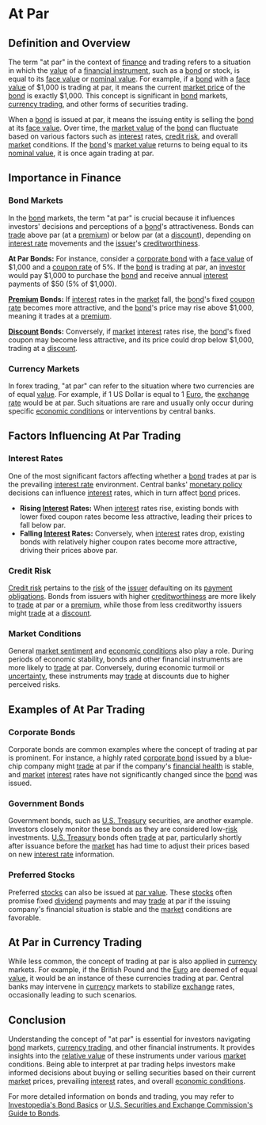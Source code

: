# At Par

## Definition and Overview
The term "at par" in the context of [finance](../f/finance.md) and trading refers to a situation in which the [value](../v/value.md) of a [financial instrument](../f/financial_instrument.md), such as a [bond](../b/bond.md) or stock, is equal to its [face value](../f/face_value.md) or [nominal value](../n/nominal_value.md). For example, if a [bond](../b/bond.md) with a [face value](../f/face_value.md) of $1,000 is trading at par, it means the current [market price](../m/market_price.md) of the [bond](../b/bond.md) is exactly $1,000. This concept is significant in [bond](../b/bond.md) markets, [currency trading](../c/currency_trading_strategies.md), and other forms of securities trading.

When a [bond](../b/bond.md) is issued at par, it means the issuing entity is selling the [bond](../b/bond.md) at its [face value](../f/face_value.md). Over time, the [market value](../m/market_value.md) of the [bond](../b/bond.md) can fluctuate based on various factors such as [interest](../i/interest.md) rates, [credit risk](../c/credit_risk.md), and overall [market](../m/market.md) conditions. If the [bond](../b/bond.md)'s [market value](../m/market_value.md) returns to being equal to its [nominal value](../n/nominal_value.md), it is once again trading at par.

## Importance in Finance

### Bond Markets

In the [bond](../b/bond.md) markets, the term "at par" is crucial because it influences investors' decisions and perceptions of a [bond](../b/bond.md)'s attractiveness. Bonds can [trade](../t/trade.md) above par (at a [premium](../p/premium.md)) or below par (at a [discount](../d/discount.md)), depending on [interest rate](../i/interest_rate.md) movements and the [issuer](../i/issuer.md)'s [creditworthiness](../c/creditworthiness.md).

**At Par Bonds:** For instance, consider a [corporate bond](../c/corporate_bond.md) with a [face value](../f/face_value.md) of $1,000 and a [coupon rate](../c/coupon_rate.md) of 5%. If the [bond](../b/bond.md) is trading at par, an [investor](../i/investor.md) would pay $1,000 to purchase the [bond](../b/bond.md) and receive annual [interest](../i/interest.md) payments of $50 (5% of $1,000).

**[Premium](../p/premium.md) Bonds:** If [interest](../i/interest.md) rates in the [market](../m/market.md) fall, the [bond](../b/bond.md)'s fixed [coupon rate](../c/coupon_rate.md) becomes more attractive, and the [bond](../b/bond.md)'s price may rise above $1,000, meaning it trades at a [premium](../p/premium.md).

**[Discount](../d/discount.md) Bonds:** Conversely, if [market](../m/market.md) [interest](../i/interest.md) rates rise, the [bond](../b/bond.md)'s fixed coupon may become less attractive, and its price could drop below $1,000, trading at a [discount](../d/discount.md).

### Currency Markets

In forex trading, "at par" can refer to the situation where two currencies are of equal [value](../v/value.md). For example, if 1 US Dollar is equal to 1 [Euro](../e/euro.md), the [exchange rate](../e/exchange_rate.md) would be at par. Such situations are rare and usually only occur during specific [economic conditions](../e/economic_conditions.md) or interventions by central banks.

## Factors Influencing At Par Trading

### Interest Rates

One of the most significant factors affecting whether a [bond](../b/bond.md) trades at par is the prevailing [interest rate](../i/interest_rate.md) environment. Central banks' [monetary policy](../m/monetary_policy.md) decisions can influence [interest](../i/interest.md) rates, which in turn affect [bond](../b/bond.md) prices. 

- **Rising [Interest](../i/interest.md) Rates:** When [interest](../i/interest.md) rates rise, existing bonds with lower fixed coupon rates become less attractive, leading their prices to fall below par.
- **Falling [Interest](../i/interest.md) Rates:** Conversely, when [interest](../i/interest.md) rates drop, existing bonds with relatively higher coupon rates become more attractive, driving their prices above par.

### Credit Risk

[Credit risk](../c/credit_risk.md) pertains to the [risk](../r/risk.md) of the [issuer](../i/issuer.md) defaulting on its [payment](../p/payment.md) [obligations](../o/obligation.md). Bonds from issuers with higher [creditworthiness](../c/creditworthiness.md) are more likely to [trade](../t/trade.md) at par or a [premium](../p/premium.md), while those from less creditworthy issuers might [trade](../t/trade.md) at a [discount](../d/discount.md).

### Market Conditions

General [market sentiment](../m/market_sentiment.md) and [economic conditions](../e/economic_conditions.md) also play a role. During periods of economic stability, bonds and other financial instruments are more likely to [trade](../t/trade.md) at par. Conversely, during economic turmoil or [uncertainty](../u/uncertainty_in_trading.md), these instruments may [trade](../t/trade.md) at discounts due to higher perceived risks.

## Examples of At Par Trading

### Corporate Bonds

Corporate bonds are common examples where the concept of trading at par is prominent. For instance, a highly rated [corporate bond](../c/corporate_bond.md) issued by a blue-chip company might [trade](../t/trade.md) at par if the company's [financial health](../f/financial_health.md) is stable, and [market](../m/market.md) [interest](../i/interest.md) rates have not significantly changed since the [bond](../b/bond.md) was issued.

### Government Bonds

Government bonds, such as [U.S. Treasury](../u/u.s._treasury.md) securities, are another example. Investors closely monitor these bonds as they are considered low-[risk](../r/risk.md) investments. [U.S. Treasury](../u/u.s._treasury.md) bonds often [trade](../t/trade.md) at par, particularly shortly after issuance before the [market](../m/market.md) has had time to adjust their prices based on new [interest rate](../i/interest_rate.md) information.

### Preferred Stocks

Preferred [stocks](../s/stock.md) can also be issued at [par value](../p/par_value.md). These [stocks](../s/stock.md) often promise fixed [dividend](../d/dividend.md) payments and may [trade](../t/trade.md) at par if the issuing company's financial situation is stable and the [market](../m/market.md) conditions are favorable.

## At Par in Currency Trading

While less common, the concept of trading at par is also applied in [currency](../c/currency.md) markets. For example, if the British Pound and the [Euro](../e/euro.md) are deemed of equal [value](../v/value.md), it would be an instance of these currencies trading at par. Central banks may intervene in [currency](../c/currency.md) markets to stabilize [exchange](../e/exchange.md) rates, occasionally leading to such scenarios.

## Conclusion

Understanding the concept of "at par" is essential for investors navigating [bond](../b/bond.md) markets, [currency trading](../c/currency_trading_strategies.md), and other financial instruments. It provides insights into the [relative value](../r/relative_value.md) of these instruments under various [market](../m/market.md) conditions. Being able to interpret at par trading helps investors make informed decisions about buying or selling securities based on their current [market](../m/market.md) prices, prevailing [interest](../i/interest.md) rates, and overall [economic conditions](../e/economic_conditions.md).

For more detailed information on bonds and trading, you may refer to [Investopedia's Bond Basics](https://www.investopedia.com/investing/bond-basics/) or [U.S. Securities and Exchange Commission's Guide to Bonds](https://www.sec.gov/files/ib_bonds.pdf).